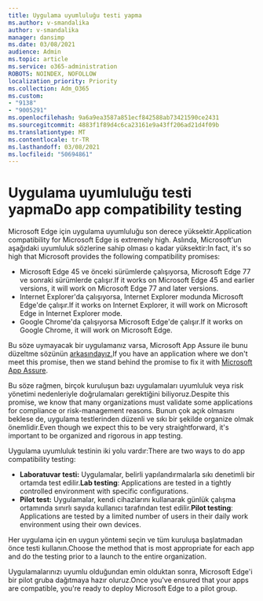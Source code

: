 ```yaml
---
title: Uygulama uyumluluğu testi yapma
ms.author: v-smandalika
author: v-smandalika
manager: dansimp
ms.date: 03/08/2021
audience: Admin
ms.topic: article
ms.service: o365-administration
ROBOTS: NOINDEX, NOFOLLOW
localization_priority: Priority
ms.collection: Adm_O365
ms.custom:
- "9138"
- "9005291"
ms.openlocfilehash: 9a6a9ea3587a851ecf842588ab73421590ce2431
ms.sourcegitcommit: 4883f1f89d4c6ca23161e9a43ff206ad21d4f09b
ms.translationtype: MT
ms.contentlocale: tr-TR
ms.lasthandoff: 03/08/2021
ms.locfileid: "50694861"
---
```

# <a name="do-app-compatibility-testing"></a><span data-ttu-id="691d9-102">Uygulama uyumluluğu testi yapma</span><span class="sxs-lookup"><span data-stu-id="691d9-102">Do app compatibility testing</span></span>

<span data-ttu-id="691d9-103">Microsoft Edge için uygulama uyumluluğu son derece yüksektir.</span><span class="sxs-lookup"><span data-stu-id="691d9-103">Application compatibility for Microsoft Edge is extremely high.</span></span> <span data-ttu-id="691d9-104">Aslında, Microsoft'un aşağıdaki uyumluluk sözlerine sahip olması o kadar yüksektir:</span><span class="sxs-lookup"><span data-stu-id="691d9-104">In fact, it's so high that Microsoft provides the following compatibility promises:</span></span>
- <span data-ttu-id="691d9-105">Microsoft Edge 45 ve önceki sürümlerde çalışıyorsa, Microsoft Edge 77 ve sonraki sürümlerde çalışır.</span><span class="sxs-lookup"><span data-stu-id="691d9-105">If it works on Microsoft Edge 45 and earlier versions, it will work on Microsoft Edge 77 and later versions.</span></span>
- <span data-ttu-id="691d9-106">Internet Explorer'da çalışıyorsa, Internet Explorer modunda Microsoft Edge'de çalışır.</span><span class="sxs-lookup"><span data-stu-id="691d9-106">If it works on Internet Explorer, it will work on Microsoft Edge in Internet Explorer mode.</span></span>
- <span data-ttu-id="691d9-107">Google Chrome'da çalışıyorsa Microsoft Edge'de çalışır.</span><span class="sxs-lookup"><span data-stu-id="691d9-107">If it works on Google Chrome, it will work on Microsoft Edge.</span></span>

<span data-ttu-id="691d9-108">Bu söze uymayacak bir uygulamanız varsa, Microsoft App Assure ile bunu düzeltme sözünün [arkasındayız.](https://www.microsoft.com/fasttrack/microsoft-365/app-assure)</span><span class="sxs-lookup"><span data-stu-id="691d9-108">If you have an application where we don't meet this promise, then we stand behind the promise to fix it with [Microsoft App Assure](https://www.microsoft.com/fasttrack/microsoft-365/app-assure).</span></span>

<span data-ttu-id="691d9-109">Bu söze rağmen, birçok kuruluşun bazı uygulamaları uyumluluk veya risk yönetimi nedenleriyle doğrulamaları gerektiğini biliyoruz.</span><span class="sxs-lookup"><span data-stu-id="691d9-109">Despite this promise, we know that many organizations must validate some applications for compliance or risk-management reasons.</span></span> <span data-ttu-id="691d9-110">Bunun çok açık olmasını beklese de, uygulama testlerinden düzenli ve sıkı bir şekilde organize olmak önemlidir.</span><span class="sxs-lookup"><span data-stu-id="691d9-110">Even though we expect this to be very straightforward, it's important to be organized and rigorous in app testing.</span></span>

<span data-ttu-id="691d9-111">Uygulama uyumluluk testinin iki yolu vardır:</span><span class="sxs-lookup"><span data-stu-id="691d9-111">There are two ways to do app compatibility testing:</span></span>

- <span data-ttu-id="691d9-112">**Laboratuvar testi:** Uygulamalar, belirli yapılandırmalarla sıkı denetimli bir ortamda test edilir.</span><span class="sxs-lookup"><span data-stu-id="691d9-112">**Lab testing**: Applications are tested in a tightly controlled environment with specific configurations.</span></span>
- <span data-ttu-id="691d9-113">**Pilot test:** Uygulamalar, kendi cihazlarını kullanarak günlük çalışma ortamında sınırlı sayıda kullanıcı tarafından test edilir.</span><span class="sxs-lookup"><span data-stu-id="691d9-113">**Pilot testing**: Applications are tested by a limited number of users in their daily work environment using their own devices.</span></span>

<span data-ttu-id="691d9-114">Her uygulama için en uygun yöntemi seçin ve tüm kuruluşa başlatmadan önce testi kullanın.</span><span class="sxs-lookup"><span data-stu-id="691d9-114">Choose the method that is most appropriate for each app and do the testing prior to a launch to the entire organization.</span></span>

<span data-ttu-id="691d9-115">Uygulamalarınızı uyumlu olduğundan emin olduktan sonra, Microsoft Edge'i bir pilot gruba dağıtmaya hazır oluruz.</span><span class="sxs-lookup"><span data-stu-id="691d9-115">Once you've ensured that your apps are compatible, you're ready to deploy Microsoft Edge to a pilot group.</span></span>
